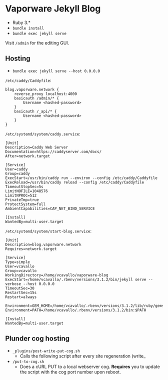 # Vaporware Jekyll Blog

- Ruby 3.*
- `bundle install`
- `bundle exec jekyll serve`

Visit `/admin` for the editing GUI.

## Hosting

- `bundle exec jekyll serve --host 0.0.0.0`

`/etc/caddy/Caddyfile`:

```
blog.vaporware.network {
    reverse_proxy localhost:4000
    basicauth /admin/* {
        Username <hashed-password>
    }
    basicauth /_api/* {
        Username <hashed-password>
    }
}
```

`/etc/systemd/system/caddy.service`:

```
[Unit]
Description=Caddy Web Server
Documentation=https://caddyserver.com/docs/
After=network.target

[Service]
User=caddy
Group=caddy
ExecStart=/usr/bin/caddy run --environ --config /etc/caddy/Caddyfile
ExecReload=/usr/bin/caddy reload --config /etc/caddy/Caddyfile
TimeoutStopSec=5s
LimitNOFILE=1048576
LimitNPROC=512
PrivateTmp=true
ProtectSystem=full
AmbientCapabilities=CAP_NET_BIND_SERVICE

[Install]
WantedBy=multi-user.target
```

`/etc/systemd/system/start-blog.service`:

```
[Unit]
Description=blog.vaporware.network
Requires=network.target

[Service]
Type=simple
User=vcavallo
Group=vcavallo
WorkingDirectory=/home/vcavallo/vaporware-blog
ExecStart=/home/vcavallo/.rbenv/versions/3.1.2/bin/jekyll serve --verbose --host 0.0.0.0
TimeoutSec=30
RestartSec=15s
Restart=always

Environment=GEM_HOME=/home/vcavallo/.rbenv/versions/3.1.2/lib/ruby/gems
Environment=PATH=/home/vcavallo/.rbenv/versions/3.1.2/bin:$PATH

[Install]
WantedBy=multi-user.target
```

## Plunder cog hosting

- `_plugins/post-write-put-cog.sh`
  - Calls the following script after every site regeneration (write_
- `/put-to-cog.sh`
  - Does a cURL PUT to a local webserver cog. **Requires** you to update the script with the cog port number upon reboot.
